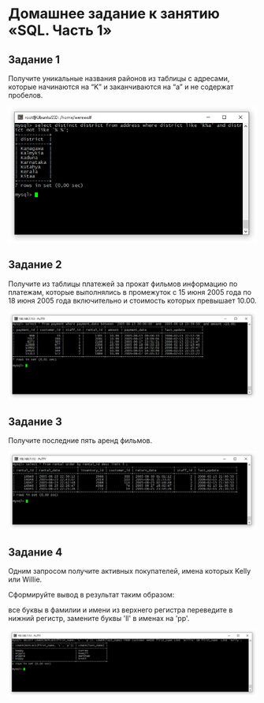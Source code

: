 # Домашнее задание к занятию «SQL. Часть 1»

## Задание 1

Получите уникальные названия районов из таблицы с адресами, которые начинаются на “K” и заканчиваются на “a” и не содержат пробелов.

![img](/img/2023-10-26_10-19-06.png)

## Задание 2

Получите из таблицы платежей за прокат фильмов информацию по платежам, которые выполнялись в промежуток с 15 июня 2005 года по 18 июня 2005 года включительно и стоимость которых превышает 10.00.

![img](/img/2023-10-26_11-03-06.png)

## Задание 3

Получите последние пять аренд фильмов.

![img](/img/2023-10-26_11-24-51.png)

## Задание 4

Одним запросом получите активных покупателей, имена которых Kelly или Willie.

Сформируйте вывод в результат таким образом:

все буквы в фамилии и имени из верхнего регистра переведите в нижний регистр,
замените буквы 'll' в именах на 'pp'.

![img](/img/2023-10-26_11-32-59.png)
